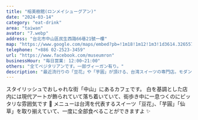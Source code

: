 ```yaml
---
title: "榕美樹館(ロンメイシューグアン)"
date: "2024-03-14"
category: "eat-drink"
area: "taiwan"
avator: "7.webp"
address: "台北市中山區民生西路66巷21號一樓"
map: "https://www.google.com/maps/embed?pb=!1m18!1m12!1m3!1d3614.3265575045066!2d121.51824821023283!3d25.056918637277036!2m3!1f0!2f0!3f0!3m2!1i1024!2i768!4f13.1!3m3!1m2!1s0x3442a9257df13fab%3A0xd2a337bfda715ee0!2z5qaV576O5qi56aSo!5e0!3m2!1sja!2sjp!4v1710571178641!5m2!1sja!2sjp"
telephone: "+886 02-2523-3459"
url: "https://www.facebook.com/museumron"
businessHour: "毎日営業: 12:00~21:00"
others: "全てベジタリアンです。一部ヴィーガン有り。"
description: "最近流行りの「豆花」や「芋圓」が頂ける、台湾スイーツの専門店。モダンな雰囲気の店内にはアートが飾られていて、美術館さながらの雰囲気です。"
---
```


スタイリッシュでおしゃれな街「中山」にあるカフェです。
白を基調とした店内には現代アートが飾られていて落ち着いていて、街歩き中に一息つくのにピッタリな雰囲気です 🍵
メニューは台湾を代表するスイーツ「豆花」、「芋圓」「仙草」を取り揃えていて、一度に全部食べることができますよ ✨
